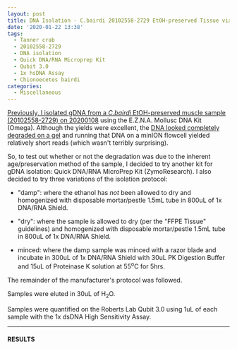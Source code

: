 ```yaml
---
layout: post
title: DNA Isolation - C.bairdi 20102558-2729 EtOH-preserved Tissue via Three Variations Using Quick DNA-RNA MicroPrep Kit
date: '2020-01-22 13:38'
tags:
  - Tanner crab
  - 20102558-2729
  - DNA isolation
  - Quick DNA/RNA Microprep Kit
  - Qubit 3.0
  - 1x hsDNA Assay
  - Chionoecetes bairdi
categories:
  - Miscellaneous
---
```

[Previously, I isolated gDNA from a _C.bairdi_ EtOH-preserved muscle sample (20102558-2729) on 20200108](https://robertslab.github.io/sams-notebook/2020/01/08/DNA-Isolation-and-Quantification-C.bairdi-gDNA-from-EtOH-Preserved-Tissue.html) using the E.Z.N.A. Mollusc DNA Kit (Omega). Although the yields were excellent, the [DNA looked completely degraded on a gel](https://robertslab.github.io/sams-notebook/2020/01/09/DNA-Quality-Assessment-Agarose-Gel-and-NanoDrop-on-C.bairdi-gDNA.html) and running that DNA on a minION flowcell yielded relatively short reads (which wasn't terribly surprising).

So, to test out whether or not the degradation was due to the inherent age/preservation method of the sample, I decided to try another kit for gDNA isolation: Quick DNA/RNA MicroPrep Kit (ZymoResearch). I also decided to try three variations of the isolation protocol:

- "damp": where the ethanol has _not_ been allowed to dry and homogenized with disposable mortar/pestle 1.5mL tube in 800uL of 1x DNA/RNA Shield.

- "dry": where the sample is allowed to dry (per the "FFPE Tissue" guidelines) and homogenized with disposable mortar/pestle 1.5mL tube in 800uL of 1x DNA/RNA Shield.

- minced: where the damp sample was minced with a razor blade and incubate in 300uL of 1x DNA/RNA Shield with 30uL PK Digestion Buffer and 15uL of Proteinase K solution at 55<sup>o</sup>C for 5hrs.

The remainder of the manufacturer's protocol was followed.

Samples were eluted in 30uL of H<sub>2</sub>O.

Samples were quantified on the Roberts Lab Qubit 3.0 using 1uL of each sample with the 1x dsDNA High Sensitivity Assay.

---

#### RESULTS
